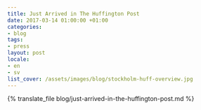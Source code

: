 ```yaml
---
title: Just Arrived in The Huffington Post
date: 2017-03-14 01:00:00 +01:00
categories:
- blog
tags:
- press
layout: post
locale:
- en
- sv
list_cover: /assets/images/blog/stockholm-huff-overview.jpg
---
```


{% translate_file blog/just-arrived-in-the-huffington-post.md %}


